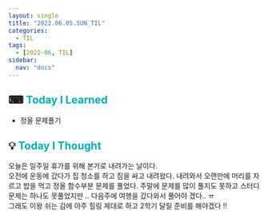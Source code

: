 ```yaml
---
layout: single
title: "2022.06.05.SUN_TIL"
categories:
  - TIL
tags:
  - [2022-06, TIL]
sidebar:
  nav: "docs"
---
```


## ⌨ <a style="color:#00adb5">Today I Learned</a>

- 정올 문제풀기

## 💡 <a style="color:#00adb5">Today I Thought</a>

오늘은 일주일 휴가를 위해 본가로 내려가는 날이다.<br>
오전에 운동에 갔다가 집 청소를 하고 짐을 싸고 내려왔다. 내려와서 오랜만에 머리를 자르고 밥을 먹고 정올 함수부분 문제를 풀었다. 주말에 문제를 많이 풀지도 못하고 스터디 문제는 하나도 못풀었지만 .. 다음주에 여행을 갔다와서 풀어야 겠다.. ㅠ <br>
그래도 이왕 쉬는 김에 아주 힐링 제대로 하고 2학기 달릴 준비를 해야겠다 !!